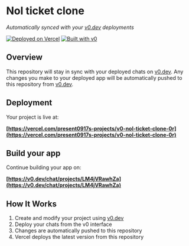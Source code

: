 # Nol ticket clone

*Automatically synced with your [v0.dev](https://v0.dev) deployments*

[![Deployed on Vercel](https://img.shields.io/badge/Deployed%20on-Vercel-black?style=for-the-badge&logo=vercel)](https://vercel.com/present0917s-projects/v0-nol-ticket-clone-0r)
[![Built with v0](https://img.shields.io/badge/Built%20with-v0.dev-black?style=for-the-badge)](https://v0.dev/chat/projects/LM4jVRawhZa)

## Overview

This repository will stay in sync with your deployed chats on [v0.dev](https://v0.dev).
Any changes you make to your deployed app will be automatically pushed to this repository from [v0.dev](https://v0.dev).

## Deployment

Your project is live at:

**[https://vercel.com/present0917s-projects/v0-nol-ticket-clone-0r](https://vercel.com/present0917s-projects/v0-nol-ticket-clone-0r)**

## Build your app

Continue building your app on:

**[https://v0.dev/chat/projects/LM4jVRawhZa](https://v0.dev/chat/projects/LM4jVRawhZa)**

## How It Works

1. Create and modify your project using [v0.dev](https://v0.dev)
2. Deploy your chats from the v0 interface
3. Changes are automatically pushed to this repository
4. Vercel deploys the latest version from this repository
